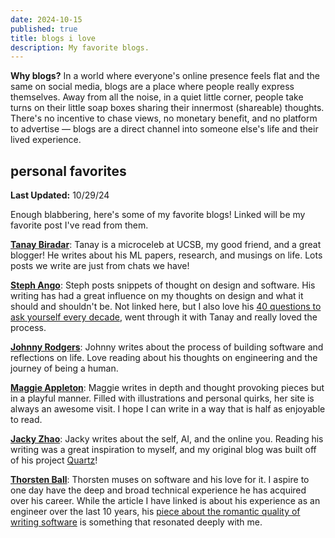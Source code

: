 ```yaml
---
date: 2024-10-15
published: true
title: blogs i love
description: My favorite blogs.
---
```

**Why blogs?** In a world where everyone's online presence feels flat and the same on social media, blogs are a place where people really express themselves. Away from all the noise, in a quiet little corner, people take turns on their little soap boxes sharing their innermost (shareable) thoughts. There's no incentive to chase views, no monetary benefit, and no platform to advertise — blogs are a direct channel into someone else's life and their lived experience.

## personal favorites

**Last Updated:** 10/29/24

Enough blabbering, here's some of my favorite blogs! Linked will be my favorite post I've read from them.

**[Tanay Biradar](https://tanaybiradar.com/blog/personal-growth-and-sgd/)**: Tanay is a microceleb at UCSB, my good friend, and a great blogger! He writes about his ML papers, research, and musings on life. Lots posts we write are just from chats we have!

**[Steph Ango](https://stephango.com/design-is-compromise)**: Steph posts snippets of thought on design and software. His writing has had a great influence on my thoughts on design and what it should and shouldn't be. Not linked here, but I also love his [40 questions to ask yourself every decade](https://stephango.com/40-questions-decade), went through it with Tanay and really loved the process.

**[Johnny Rodgers](https://johnnyrodgers.is/The-death-of-Glitch-the-birth-of-Slack)**: Johnny writes about the process of building software and reflections on life. Love reading about his thoughts on engineering and the journey of being a human.

**[Maggie Appleton](https://maggieappleton.com/ai-dark-forest)**: Maggie writes in depth and thought provoking pieces but in a playful manner. Filled with illustrations and personal quirks, her site is always an awesome visit. I hope I can write in a way that is half as enjoyable to read.

**[Jacky Zhao](https://jzhao.xyz/posts/the-fools-who-dream)**: Jacky writes about the self, AI, and the online you. Reading his writing was a great inspiration to myself, and my original blog was built off of his project [Quartz](https://github.com/jackyzha0/quartz)!

**[Thorsten Ball](https://thorstenball.com/blog/2022/05/17/professional-programming-the-first-10-years/)**: Thorsten muses on software and his love for it. I aspire to one day have the deep and broad technical experience he has acquired over his career. While the article I have linked is about his experience as an engineer over the last 10 years, his [piece about the romantic quality of writing software](https://thorstenball.com/blog/2020/09/08/how-can-you-not-be-romantic-about-programming/) is something that resonated deeply with me.